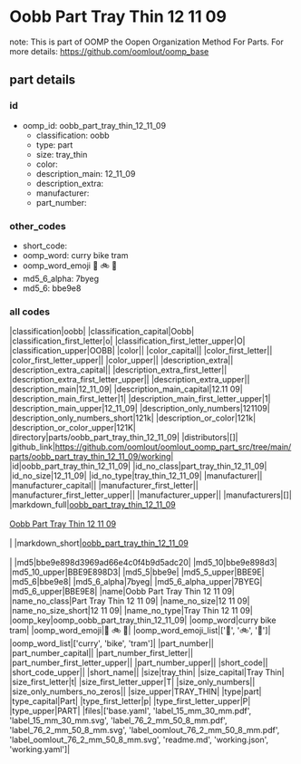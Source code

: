 # Oobb Part Tray Thin 12 11 09  

note: This is part of OOMP the Oopen Organization Method For Parts. For more details: https://github.com/oomlout/oomp_base

##  part details





### id
* oomp_id: oobb_part_tray_thin_12_11_09
  * classification: oobb
  * type: part
  * size: tray_thin
  * color: 
  * description_main: 12_11_09
  * description_extra: 
  * manufacturer: 
  * part_number: 

### other_codes
* short_code: 
* oomp_word: curry bike tram
* oomp_word_emoji :curry: :bike: :tram:
* md5_6_alpha: 7byeg
* md5_6: bbe9e8

### all codes 
|classification|oobb|
|classification_capital|Oobb|
|classification_first_letter|o|
|classification_first_letter_upper|O|
|classification_upper|OOBB|
|color||
|color_capital||
|color_first_letter||
|color_first_letter_upper||
|color_upper||
|description_extra||
|description_extra_capital||
|description_extra_first_letter||
|description_extra_first_letter_upper||
|description_extra_upper||
|description_main|12_11_09|
|description_main_capital|12.11 09|
|description_main_first_letter|1|
|description_main_first_letter_upper|1|
|description_main_upper|12_11_09|
|description_only_numbers|121109|
|description_only_numbers_short|121k|
|description_or_color|121k|
|description_or_color_upper|121K|
|directory|parts/oobb_part_tray_thin_12_11_09|
|distributors|[]|
|github_link|https://github.com/oomlout/oomlout_oomp_part_src/tree/main/parts/oobb_part_tray_thin_12_11_09/working|
|id|oobb_part_tray_thin_12_11_09|
|id_no_class|part_tray_thin_12_11_09|
|id_no_size|12_11_09|
|id_no_type|tray_thin_12_11_09|
|manufacturer||
|manufacturer_capital||
|manufacturer_first_letter||
|manufacturer_first_letter_upper||
|manufacturer_upper||
|manufacturers|[]|
|markdown_full|[oobb_part_tray_thin_12_11_09](https://github.com/oomlout/oomlout_oomp_part_src/tree/main/parts/oobb_part_tray_thin_12_11_09/working)<br>[](https://github.com/oomlout/oomlout_oomp_part_src/tree/main/parts/oobb_part_tray_thin_12_11_09/working)<br>[Oobb Part Tray Thin 12 11 09](https://github.com/oomlout/oomlout_oomp_part_src/tree/main/parts/oobb_part_tray_thin_12_11_09/working)<br><br>|
|markdown_short|[oobb_part_tray_thin_12_11_09](https://github.com/oomlout/oomlout_oomp_part_src/tree/main/parts/oobb_part_tray_thin_12_11_09/working)<br><br>|
|md5|bbe9e898d3969ad66e4c0f4b9d5adc20|
|md5_10|bbe9e898d3|
|md5_10_upper|BBE9E898D3|
|md5_5|bbe9e|
|md5_5_upper|BBE9E|
|md5_6|bbe9e8|
|md5_6_alpha|7byeg|
|md5_6_alpha_upper|7BYEG|
|md5_6_upper|BBE9E8|
|name|Oobb Part Tray Thin 12 11 09|
|name_no_class|Part Tray Thin 12 11 09|
|name_no_size|12 11 09|
|name_no_size_short|12 11 09|
|name_no_type|Tray Thin 12 11 09|
|oomp_key|oomp_oobb_part_tray_thin_12_11_09|
|oomp_word|curry bike tram|
|oomp_word_emoji|:curry: :bike: :tram:|
|oomp_word_emoji_list|[':curry:', ':bike:', ':tram:']|
|oomp_word_list|['curry', 'bike', 'tram']|
|part_number||
|part_number_capital||
|part_number_first_letter||
|part_number_first_letter_upper||
|part_number_upper||
|short_code||
|short_code_upper||
|short_name||
|size|tray_thin|
|size_capital|Tray Thin|
|size_first_letter|t|
|size_first_letter_upper|T|
|size_only_numbers||
|size_only_numbers_no_zeros||
|size_upper|TRAY_THIN|
|type|part|
|type_capital|Part|
|type_first_letter|p|
|type_first_letter_upper|P|
|type_upper|PART|
|files|['base.yaml', 'label_15_mm_30_mm.pdf', 'label_15_mm_30_mm.svg', 'label_76_2_mm_50_8_mm.pdf', 'label_76_2_mm_50_8_mm.svg', 'label_oomlout_76_2_mm_50_8_mm.pdf', 'label_oomlout_76_2_mm_50_8_mm.svg', 'readme.md', 'working.json', 'working.yaml']|

